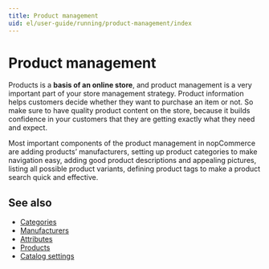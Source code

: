 ```yaml
---
title: Product management
uid: el/user-guide/running/product-management/index
---
```


# Product management

Products is a **basis of an online store**, and product management is a very important part of your store management strategy. Product information helps customers decide whether they want to purchase an item or not. So make sure to have quality product content on the store, because it builds confidence in your customers that they are getting exactly what they need and expect.

Most important components of the product management in nopCommerce are adding products’ manufacturers, setting up product categories to make navigation easy, adding good product descriptions and appealing pictures, listing all possible product variants, defining product tags to make a product search quick and effective.

## See also

* [Categories](xref:el/user-guide/running/product-management/categories)
* [Manufacturers](xref:el/user-guide/running/product-management/manufacturers)
* [Attributes](xref:el/user-guide/running/product-management/attributes/index)
* [Products](xref:el/user-guide/running/product-management/products/index)
* [Catalog settings](xref:el/user-guide/running/product-management/catalog-settings)